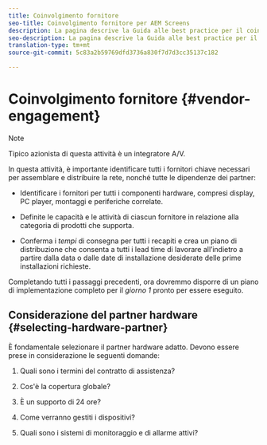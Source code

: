 ```yaml
---
title: Coinvolgimento fornitore
seo-title: Coinvolgimento fornitore per AEM Screens
description: La pagina descrive la Guida alle best practice per il coinvolgimento del fornitore per AEM Screens.
seo-description: La pagina descrive la Guida alle best practice per il coinvolgimento del fornitore per AEM Screens.
translation-type: tm+mt
source-git-commit: 5c83a2b59769dfd3736a830f7d7d3cc35137c182

---
```



# Coinvolgimento fornitore {#vendor-engagement}

>[!NOTE]
>
>Tipico azionista di questa attività è un integratore A/V.

In questa attività, è importante identificare tutti i fornitori chiave necessari per assemblare e distribuire la rete, nonché tutte le dipendenze dei partner:

* Identificare i fornitori per tutti i componenti hardware, compresi display, PC player, montaggi e periferiche correlate.

* Definite le capacità e le attività di ciascun fornitore in relazione alla categoria di prodotti che supporta.

* Conferma i *tempi* di consegna per tutti i recapiti e crea un piano di distribuzione che consenta a tutti i lead time di lavorare all’indietro a partire dalla data o dalle date di installazione desiderate delle prime installazioni richieste.

Completando tutti i passaggi precedenti, ora dovremmo disporre di un piano di implementazione completo per il *giorno 1* pronto per essere eseguito.

## Considerazione del partner hardware {#selecting-hardware-partner}

È fondamentale selezionare il partner hardware adatto. Devono essere prese in considerazione le seguenti domande:

1. Quali sono i termini del contratto di assistenza?

1. Cos'è la copertura globale?

1. È un supporto di 24 ore?

1. Come verranno gestiti i dispositivi?

1. Quali sono i sistemi di monitoraggio e di allarme attivi?
